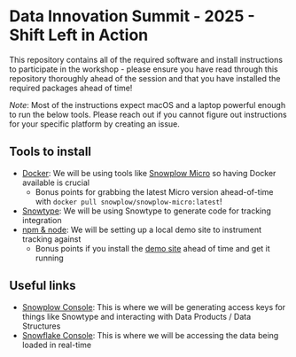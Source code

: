 # Data Innovation Summit - 2025 - Shift Left in Action

This repository contains all of the required software and install instructions to participate in the workshop - please ensure you have read through this repository thoroughly ahead of the session and that you have installed the required packages ahead of time!

_Note_: Most of the instructions expect macOS and a laptop powerful enough to run the below tools. Please reach out if you cannot figure out instructions for your specific platform by creating an issue.

## Tools to install

* [Docker](https://docs.docker.com/engine/install/): We will be using tools like [Snowplow Micro](https://docs.snowplow.io/docs/data-product-studio/data-quality/snowplow-micro/) so having Docker available is crucial
  - Bonus points for grabbing the latest Micro version ahead-of-time with `docker pull snowplow/snowplow-micro:latest`!
* [Snowtype](https://docs.snowplow.io/docs/data-product-studio/snowtype/): We will be using Snowtype to generate code for tracking integration
* [npm & node](https://docs.npmjs.com/downloading-and-installing-node-js-and-npm): We will be setting up a local demo site to instrument tracking against
  - Bonus points if you install the [demo site](https://github.com/jkersu/snowplow-demo-site) ahead of time and get it running

## Useful links

* [Snowplow Console](https://console.snowplowanalytics.com): This is where we will be generating access keys for things like Snowtype and interacting with Data Products / Data Structures
* [Snowflake Console](https://app.snowflake.com): This is where we will be accessing the data being loaded in real-time
